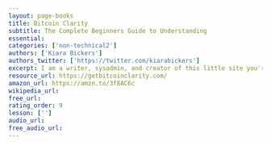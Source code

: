 ```yaml
---
layout: page-books
title: Bitcoin Clarity
subtitle: The Complete Beginners Guide to Understanding
essential: 
categories: ['non-technical2']
authors: ['Kiara Bickers']
authors_twitter: ['https://twitter.com/kiarabickers']
excerpt: I am a writer, sysadmin, and creator of this little site you're hanging out in. When I wanted to learn more about Bitcoin I spent a few years studying economics and markets, a few more years learning how to code before realizing that none of that information was all that helpful for understanding Bitcoin.
resource_url: https://getbitcoinclarity.com/
amazon_url: https://amzn.to/3f8AC6c
wikipedia_url: 
free_url: 
rating_order: 9
lesson: ['']
audio_url: 
free_audio_url: 
---
```

